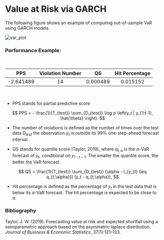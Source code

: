 # Value at Risk via GARCH

The following figure shows an example of computing out-of-sample VaR using GARCH models.

![var_plot](gph/var.png)


### Performance Example:

<br>

| PPS | Violation Number | QS | Hit Percentage | 
| :-: | :-: | :-: | :-: |
| -2.641489 | 14 | 0.000489 | 0.015152 |

<br>

* PPS stands for partial predictive score

$$
PPS = - \frac{1}{T_{test}} \sum_{D_{test}} \log p \left(y_t | y_{1:t-1}, \hat{\theta} \right).
$$

* The number of violations is defined as the number of times over the test data $D_{test}$ the observation $y_t$ is outside its 99\% one-step-ahead forecast interval.

* QS stands for quantile score (Taylor, 2019), where $q_{t,\alpha}$ is the $\alpha$-VaR forecast of $y_t$, conditional on $y_{1:t-1}$. The smaller the quantile score, the better the VaR forecast.

$$
QS = \frac{1}{T_{test}} \sum_{D_{test}} (\alpha - I_{y_{t} \leq q_{t,\alpha}}) (y_t - q_{t,\alpha}),
$$

* Hit percentage is defined as the percentage of $y_t$ in the test data that is below its $\alpha$-VaR forecast. The hit percentage is expected to be close to $\alpha$.

### Bibliography

Taylor, J. W. (2019). Forecasting value at risk and expected shortfall using a semiparametric approach based on the asymmetric laplace distribution. _Journal of Business & Economic Statistics_, 37(1):121–133.



